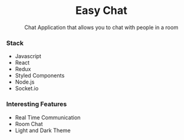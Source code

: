 <p align="center">

  <h1 align="center">Easy Chat</h1>

  <p align="center">
    Chat Application that allows you to chat with people in a room  </p>
</p>

<h3>Stack</h2>
<ul>
  <li>Javascript</li>
  <li>React</li>
  <li>Redux</li>
  <li>Styled Components</li>
  <li>Node.js</li>
  <li>Socket.io</li>
</ul>

<h3>Interesting Features</h3>
<ul>
  <li>Real Time Communication</li>
  <li>Room Chat</li>
  <li>Light and Dark Theme</li>
</ul>
